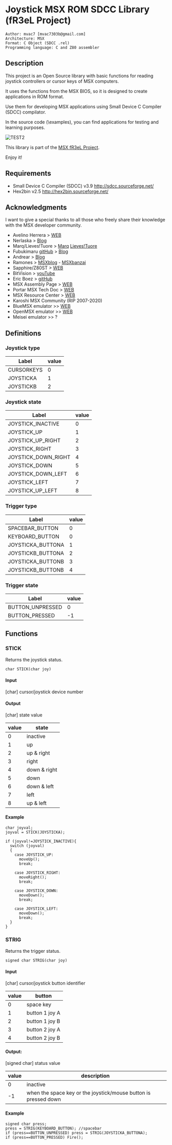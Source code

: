 # Joystick MSX ROM SDCC Library (fR3eL Project)

```
Author: mvac7 [mvac7303b@gmail.com]
Architecture: MSX
Format: C Object (SDCC .rel)
Programming language: C and Z80 assembler
```



## Description

This project is an Open Source library with basic functions for reading joystick controllers or cursor keys of MSX computers.

It uses the functions from the MSX BIOS, so it is designed to create applications in ROM format.
  
Use them for developing MSX applications using Small Device C Compiler (SDCC) compilator.

In the source code (\examples), you can find applications for testing and learning purposes.

![TEST2](https://user-images.githubusercontent.com/5410950/101158049-63c0b780-362b-11eb-9f41-49ba2e8ceb13.png)

This library is part of the [MSX fR3eL Project](https://github.com/mvac7/SDCC_MSX_fR3eL).

Enjoy it!



## Requirements

* Small Device C Compiler (SDCC) v3.9 http://sdcc.sourceforge.net/
* Hex2bin v2.5 http://hex2bin.sourceforge.net/ 



## Acknowledgments
  
I want to give a special thanks to all those who freely share their knowledge with the MSX developer community.

* Avelino Herrera > [WEB](http://msx.atlantes.org/index_es.html)
* Nerlaska > [Blog](http://albertodehoyonebot.blogspot.com.es)
* Marq/Lieves!Tuore > [Marq](http://www.kameli.net/marq/) [Lieves!Tuore](http://www.kameli.net/lt/)
* Fubukimaru [gitHub](https://github.com/Fubukimaru) > [Blog](http://www.gamerachan.org/fubu/)
* Andrear > [Blog](http://andrear.altervista.org/home/msxsoftware.php)
* Ramones > [MSXblog](https://www.msxblog.es/tutoriales-de-programacion-en-ensamblador-ramones/) - [MSXbanzai](http://msxbanzai.tni.nl/dev/faq.html)
* Sapphire/Z80ST > [WEB](http://z80st.auic.es/)
* BitVision > [youTube](http://www.z80st.es/cursos/bitvision-assembler)
* Eric Boez > [gitHub](https://github.com/ericb59)
* MSX Assembly Page > [WEB](http://map.grauw.nl/resources/msxbios.php)
* Portar MSX Tech Doc > [WEB](http://nocash.emubase.de/portar.htm)
* MSX Resource Center > [WEB](http://www.msx.org/)
* Karoshi MSX Community (RIP 2007-2020)
* BlueMSX emulator >> [WEB](http://www.bluemsx.com/)
* OpenMSX emulator >> [WEB](http://openmsx.sourceforge.net/)
* Meisei emulator >> ?



## Definitions

### Joystick type

Label | value
----- | -----
CURSORKEYS | 0
JOYSTICKA | 1
JOYSTICKB | 2


### Joystick state

Label | value
----- | -----
JOYSTICK_INACTIVE | 0
JOYSTICK_UP | 1
JOYSTICK_UP_RIGHT | 2
JOYSTICK_RIGHT | 3
JOYSTICK_DOWN_RIGHT | 4
JOYSTICK_DOWN | 5
JOYSTICK_DOWN_LEFT | 6
JOYSTICK_LEFT | 7
JOYSTICK_UP_LEFT | 8


### Trigger type

Label | value
----- | -----
SPACEBAR_BUTTON | 0
KEYBOARD_BUTTON | 0
JOYSTICKA_BUTTONA | 1
JOYSTICKB_BUTTONA | 2
JOYSTICKA_BUTTONB | 3
JOYSTICKB_BUTTONB | 4


### Trigger state

Label | value
----- | -----
BUTTON_UNPRESSED | 0
BUTTON_PRESSED | -1



## Functions


### STICK

Returns the joystick status.

`char STICK(char joy)`


#### Input

[char] cursor/joystick device number 


#### Output 

[char] state value 

value | state
----- | -----
0 | inactive
1 | up
2 | up & right
3 | right
4 | down & right
5 | down
6 | down & left
7 | left
8 | up & left


#### Example
  
```
char joyval;
joyval = STICK(JOYSTICKA);

if (joyval!=JOYSTICK_INACTIVE){  
  switch (joyval) 
  {     
    case JOYSTICK_UP:
      moveUp();
      break;

    case JOYSTICK_RIGHT:              
      moveRight();
      break;

    case JOYSTICK_DOWN:
      moveDown();
      break;

    case JOYSTICK_LEFT:
      moveDown();
      break;   
  }
}
```




### STRIG

Returns the trigger status.

`signed char STRIG(char joy)`

#### Input

[char] cursor/joystick button identifier 

value | button
----- | ------
0 | space key
1 | button 1 joy A
2 | button 1 joy B
3 | button 2 joy A
4 | button 2 joy B
                    

#### Output: 

[signed char] status value 

value | description
----- | -----------
 0 | inactive
-1 | when the space key or the joystick/mouse button is pressed down 


#### Example
  
```
signed char press;
press = STRIG(KEYBOARD_BUTTON); //spacebar
if (press==BUTTON_UNPRESSED) press = STRIG(JOYSTICKA_BUTTONA);
if (press==BUTTON_PRESSED) Fire();
```





